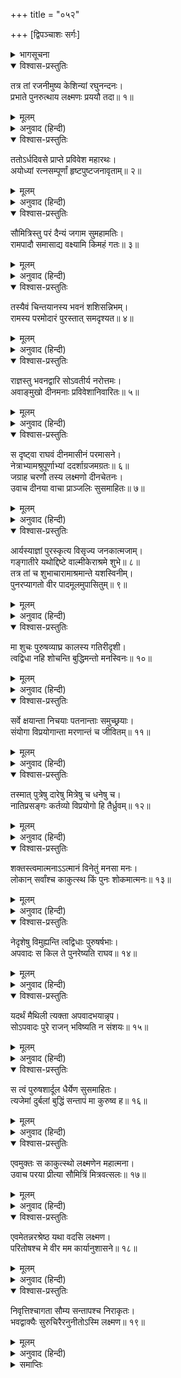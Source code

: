 +++
title = "०५२"

+++
[द्विपञ्चाशः सर्गः]



<details><summary>भागसूचना</summary>

52. अयोध्याके राजभवनमें पहुँचकर लक्ष्मणका दुःखी श्रीरामसे मिलना और उन्हें सान्त्वना देना
</details>

<details open><summary>विश्वास-प्रस्तुतिः</summary>

तत्र तां रजनीमुष्य केशिन्यां रघुनन्दनः।  
प्रभाते पुनरुत्थाय लक्ष्मणः प्रययौ तदा॥ १॥
</details>

<details><summary>मूलम्</summary>

तत्र तां रजनीमुष्य केशिन्यां रघुनन्दनः।  
प्रभाते पुनरुत्थाय लक्ष्मणः प्रययौ तदा॥ १॥
</details>

<details><summary>अनुवाद (हिन्दी)</summary>

केशिनीके तटपर वह रात बिताकर रघुनन्दन लक्ष्मण प्रातःकाल उठे और फिर वहाँसे आगे बढ़े॥ १॥
</details>

<details open><summary>विश्वास-प्रस्तुतिः</summary>

ततोऽर्धदिवसे प्राप्ते प्रविवेश महारथः।  
अयोध्यां रत्नसम्पूर्णां हृष्टपुष्टजनावृताम्॥ २॥
</details>

<details><summary>मूलम्</summary>

ततोऽर्धदिवसे प्राप्ते प्रविवेश महारथः।  
अयोध्यां रत्नसम्पूर्णां हृष्टपुष्टजनावृताम्॥ २॥
</details>

<details><summary>अनुवाद (हिन्दी)</summary>

दोपहर होते-होते उनके उस विशाल रथने रत्न-धनसे सम्पन्न तथा हृष्ट-पुष्ट मनुष्योंसे भरी हुई अयोध्यापुरीमें प्रवेश किया॥ २॥
</details>

<details open><summary>विश्वास-प्रस्तुतिः</summary>

सौमित्रिस्तु परं दैन्यं जगाम सुमहामतिः।  
रामपादौ समासाद्य वक्ष्यामि किमहं गतः॥ ३॥
</details>

<details><summary>मूलम्</summary>

सौमित्रिस्तु परं दैन्यं जगाम सुमहामतिः।  
रामपादौ समासाद्य वक्ष्यामि किमहं गतः॥ ३॥
</details>

<details><summary>अनुवाद (हिन्दी)</summary>

वहाँ पहुँचकर परम बुद्धिमान् सुमित्राकुमारको बड़ा दुःख हुआ। वे सोचने लगे—‘मैं श्रीरामचन्द्रजीके चरणोंके समीप जाकर क्या कहूँगा?’॥ ३॥
</details>

<details open><summary>विश्वास-प्रस्तुतिः</summary>

तस्यैवं चिन्तयानस्य भवनं शशिसन्निभम्।  
रामस्य परमोदारं पुरस्तात् समदृश्यत॥ ४॥
</details>

<details><summary>मूलम्</summary>

तस्यैवं चिन्तयानस्य भवनं शशिसन्निभम्।  
रामस्य परमोदारं पुरस्तात् समदृश्यत॥ ४॥
</details>

<details><summary>अनुवाद (हिन्दी)</summary>

वे इस प्रकार सोच-विचार कर ही रहे थे कि चन्द्रमाके समान उज्ज्वल श्रीरामका विशाल राजभवन सामने दिखायी दिया॥ ४॥
</details>

<details open><summary>विश्वास-प्रस्तुतिः</summary>

राज्ञस्तु भवनद्वारि सोऽवतीर्य नरोत्तमः।  
अवाङ्मुखो दीनमनाः प्रविवेशानिवारितः॥ ५॥
</details>

<details><summary>मूलम्</summary>

राज्ञस्तु भवनद्वारि सोऽवतीर्य नरोत्तमः।  
अवाङ्मुखो दीनमनाः प्रविवेशानिवारितः॥ ५॥
</details>

<details><summary>अनुवाद (हिन्दी)</summary>

राजमहलके द्वारपर रथसे उतरकर वे नरश्रेष्ठ लक्ष्मण नीचे मुख किये दुःखी मनसे बेरोक-टोक भीतर चले गये॥ ५॥
</details>

<details open><summary>विश्वास-प्रस्तुतिः</summary>

स दृष्ट्वा राघवं दीनमासीनं परमासने।  
नेत्राभ्यामश्रुपूर्णाभ्यां ददर्शाग्रजमग्रतः॥ ६॥  
जग्राह चरणौ तस्य लक्ष्मणो दीनचेतनः।  
उवाच दीनया वाचा प्राञ्जलिः सुसमाहितः॥ ७॥
</details>

<details><summary>मूलम्</summary>

स दृष्ट्वा राघवं दीनमासीनं परमासने।  
नेत्राभ्यामश्रुपूर्णाभ्यां ददर्शाग्रजमग्रतः॥ ६॥  
जग्राह चरणौ तस्य लक्ष्मणो दीनचेतनः।  
उवाच दीनया वाचा प्राञ्जलिः सुसमाहितः॥ ७॥
</details>

<details><summary>अनुवाद (हिन्दी)</summary>

उन्होंने देखा श्रीरघुनाथजी दुःखी होकर एक सिंहासनपर बैठे हैं और उनके दोनों नेत्र आँसुओंसे भरे हैं। इस अवस्थामें बड़े भाईको सामने देख दुःखी मनसे लक्ष्मणने उनके दोनों पैर पकड़ लिये और हाथ जोड़ चित्तको एकाग्र करके वे दीन वाणीमें बोले—॥ ६-७॥
</details>

<details open><summary>विश्वास-प्रस्तुतिः</summary>

आर्यस्याज्ञां पुरस्कृत्य विसृज्य जनकात्मजाम्।  
गङ्गातीरे यथोद्दिष्टे वाल्मीकेराश्रमे शुभे॥ ८॥  
तत्र तां च शुभाचारामाश्रमान्ते यशस्विनीम्।  
पुनरप्यागतो वीर पादमूलमुपासितुम्॥ ९॥
</details>

<details><summary>मूलम्</summary>

आर्यस्याज्ञां पुरस्कृत्य विसृज्य जनकात्मजाम्।  
गङ्गातीरे यथोद्दिष्टे वाल्मीकेराश्रमे शुभे॥ ८॥  
तत्र तां च शुभाचारामाश्रमान्ते यशस्विनीम्।  
पुनरप्यागतो वीर पादमूलमुपासितुम्॥ ९॥
</details>

<details><summary>अनुवाद (हिन्दी)</summary>

‘वीर महाराजकी आज्ञा शिरोधार्य करके मैं उन शुभ आचारवाली, यशस्विनी जनककिशोरी सीताको गङ्गातटपर वाल्मीकिके शुभ आश्रमके समीप निर्दिष्ट स्थानमें छोड़कर पुनः आपके श्रीचरणोंकी सेवाके लिये यहाँ लौट आया हूँ॥ ८-९॥
</details>

<details open><summary>विश्वास-प्रस्तुतिः</summary>

मा शुचः पुरुषव्याघ्र कालस्य गतिरीदृशी।  
त्वद्विधा नहि शोचन्ति बुद्धिमन्तो मनस्विनः॥ १०॥
</details>

<details><summary>मूलम्</summary>

मा शुचः पुरुषव्याघ्र कालस्य गतिरीदृशी।  
त्वद्विधा नहि शोचन्ति बुद्धिमन्तो मनस्विनः॥ १०॥
</details>

<details><summary>अनुवाद (हिन्दी)</summary>

‘पुरुषसिंह! आप शोक न करें। कालकी ऐसी ही गति है। आप-जैसे बुद्धिमान् और मनस्वी मनुष्य शोक नहीं करते हैं॥ १०॥
</details>

<details open><summary>विश्वास-प्रस्तुतिः</summary>

सर्वे क्षयान्ता निचयाः पतनान्ताः समुच्छ्रयाः।  
संयोगा विप्रयोगान्ता मरणान्तं च जीवितम्॥ ११॥
</details>

<details><summary>मूलम्</summary>

सर्वे क्षयान्ता निचयाः पतनान्ताः समुच्छ्रयाः।  
संयोगा विप्रयोगान्ता मरणान्तं च जीवितम्॥ ११॥
</details>

<details><summary>अनुवाद (हिन्दी)</summary>

‘संसारमें जितने संचय हैं, उन सबका अन्त विनाश है, उत्थानका अन्त पतन है, संयोगका अन्त वियोग है और जीवनका अन्त मरण है॥ ११॥
</details>

<details open><summary>विश्वास-प्रस्तुतिः</summary>

तस्मात् पुत्रेषु दारेषु मित्रेषु च धनेषु च।  
नातिप्रसङ्गः कर्तव्यो विप्रयोगो हि तैर्ध्रुवम्॥ १२॥
</details>

<details><summary>मूलम्</summary>

तस्मात् पुत्रेषु दारेषु मित्रेषु च धनेषु च।  
नातिप्रसङ्गः कर्तव्यो विप्रयोगो हि तैर्ध्रुवम्॥ १२॥
</details>

<details><summary>अनुवाद (हिन्दी)</summary>

‘अतः स्त्री, पुत्र, मित्र और धनमें विशेष आसक्ति नहीं करनी चहिये; क्योंकि उनसे वियोग होना निश्चित है॥ १२॥
</details>

<details open><summary>विश्वास-प्रस्तुतिः</summary>

शक्तस्त्वमात्मनाऽऽत्मानं विनेतुं मनसा मनः।  
लोकान् सर्वांश्च काकुत्स्थ किं पुनः शोकमात्मनः॥ १३॥
</details>

<details><summary>मूलम्</summary>

शक्तस्त्वमात्मनाऽऽत्मानं विनेतुं मनसा मनः।  
लोकान् सर्वांश्च काकुत्स्थ किं पुनः शोकमात्मनः॥ १३॥
</details>

<details><summary>अनुवाद (हिन्दी)</summary>

‘ककुत्स्थकुलभूषण! आप आत्मासे आत्माको, मनसे मनको तथा सम्पूर्ण लोकोंको भी संयत रखनेमें समर्थ हैं; फिर अपने शोकको काबूमें रखना आपके लिये कौन बड़ी बात है?॥ १३॥
</details>

<details open><summary>विश्वास-प्रस्तुतिः</summary>

नेदृशेषु विमुह्यन्ति त्वद्विधाः पुरुषर्षभाः।  
अपवादः स किल ते पुनरेष्यति राघव॥ १४॥
</details>

<details><summary>मूलम्</summary>

नेदृशेषु विमुह्यन्ति त्वद्विधाः पुरुषर्षभाः।  
अपवादः स किल ते पुनरेष्यति राघव॥ १४॥
</details>

<details><summary>अनुवाद (हिन्दी)</summary>

‘आप-जैसे श्रेष्ठ पुरुष इस तरहके प्रसङ्ग आनेपर मोहित नहीं होते। रघुनन्दन! यदि आप दुःखी रहेंगे तो वह अपवाद आपके ऊपर फिर आ जायगा॥ १४॥
</details>

<details open><summary>विश्वास-प्रस्तुतिः</summary>

यदर्थं मैथिली त्यक्ता अपवादभयान्नृप।  
सोऽपवादः पुरे राजन् भविष्यति न संशयः॥ १५॥
</details>

<details><summary>मूलम्</summary>

यदर्थं मैथिली त्यक्ता अपवादभयान्नृप।  
सोऽपवादः पुरे राजन् भविष्यति न संशयः॥ १५॥
</details>

<details><summary>अनुवाद (हिन्दी)</summary>

‘नरेश्वर! जिस अपवादके भयसे आपने मिथिलेशकुमारीका त्याग किया है, निःसंदेह वह अपवाद इस नगरमें फिर होने लगेगा (लोग कहेंगे कि दूसरेके घरमें रही हुई स्त्रीका त्याग करके ये रात-दिन उसीकी चिन्तासे दुःखी रहते हैं)॥ १५॥
</details>

<details open><summary>विश्वास-प्रस्तुतिः</summary>

स त्वं पुरुषशार्दूल धैर्येण सुसमाहितः।  
त्यजेमां दुर्बलां बुद्धिं सन्तापं मा कुरुष्व ह॥ १६॥
</details>

<details><summary>मूलम्</summary>

स त्वं पुरुषशार्दूल धैर्येण सुसमाहितः।  
त्यजेमां दुर्बलां बुद्धिं सन्तापं मा कुरुष्व ह॥ १६॥
</details>

<details><summary>अनुवाद (हिन्दी)</summary>

‘अतः पुरुषसिंह! आप धैर्यसे चित्तको एकाग्र करके इस दुर्बल शोक-बुद्धिका त्याग करें—संतप्त न हों’॥ १६॥
</details>

<details open><summary>विश्वास-प्रस्तुतिः</summary>

एवमुक्तः स काकुत्स्थो लक्ष्मणेन महात्मना।  
उवाच परया प्रीत्या सौमित्रिं मित्रवत्सलः॥ १७॥
</details>

<details><summary>मूलम्</summary>

एवमुक्तः स काकुत्स्थो लक्ष्मणेन महात्मना।  
उवाच परया प्रीत्या सौमित्रिं मित्रवत्सलः॥ १७॥
</details>

<details><summary>अनुवाद (हिन्दी)</summary>

महात्मा लक्ष्मणके इस प्रकार कहनेपर मित्रवत्सल श्रीरघुनाथजीने बड़ी प्रसन्नताके साथ उन सुमित्राकुमारसे कहा—॥ १७॥
</details>

<details open><summary>विश्वास-प्रस्तुतिः</summary>

एवमेतन्नरश्रेष्ठ यथा वदसि लक्ष्मण।  
परितोषश्च मे वीर मम कार्यानुशासने॥ १८॥
</details>

<details><summary>मूलम्</summary>

एवमेतन्नरश्रेष्ठ यथा वदसि लक्ष्मण।  
परितोषश्च मे वीर मम कार्यानुशासने॥ १८॥
</details>

<details><summary>अनुवाद (हिन्दी)</summary>

‘नरश्रेष्ठ वीर लक्ष्मण! तुम जैसा कहते हो, ठीक ऐसी ही बात है। तुमने मेरे आदेशका पालन किया, इससे मुझे बड़ा संतोष है॥ १८॥
</details>

<details open><summary>विश्वास-प्रस्तुतिः</summary>

निवृत्तिश्चागता सौम्य सन्तापश्च निराकृतः।  
भवद्वाक्यैः सुरुचिरैरनुनीतोऽस्मि लक्ष्मण॥ १९॥
</details>

<details><summary>मूलम्</summary>

निवृत्तिश्चागता सौम्य सन्तापश्च निराकृतः।  
भवद्वाक्यैः सुरुचिरैरनुनीतोऽस्मि लक्ष्मण॥ १९॥
</details>

<details><summary>अनुवाद (हिन्दी)</summary>

‘सौम्य लक्ष्मण! अब मैं दुःखसे निवृत्त हो गया। संतापको मैंने हृदयसे निकाल दिया और तुम्हारे सुन्दर वचनोंसे मुझे बड़ी शान्ति मिली है’॥ १९॥
</details>

<details><summary>समाप्तिः</summary>

इत्यार्षे श्रीमद्रामायणे वाल्मीकीये आदिकाव्ये उत्तरकाण्डे द्विपञ्चाशः सर्गः॥ ५२॥  
इस प्रकार श्रीवाल्मीकिनिर्मित आर्षरामायण आदिकाव्यके उत्तरकाण्डमें बावनवाँ सर्ग पूरा हुआ॥ ५२॥
</details>

